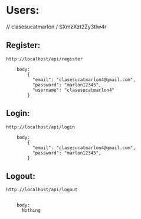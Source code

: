 # Users:

// clasesucatmarlon / SXmzXzt2Zy3tIw4r

## Register:
```
http://localhost/api/register

    body:
        {
          "email": "clasesucatmarlon4@gmail.com",
          "password": "marlon12345",
          "username": "clasesucatmarlon4"
        }
```  
  

## Login:
```
http://localhost/api/login

    body:
        {
          "email": "clasesucatmarlon4@gmail.com",
          "password": "marlon12345",
        }
```  
  

## Logout:
```
http://localhost/api/logout


    body:
      Nothing
```
